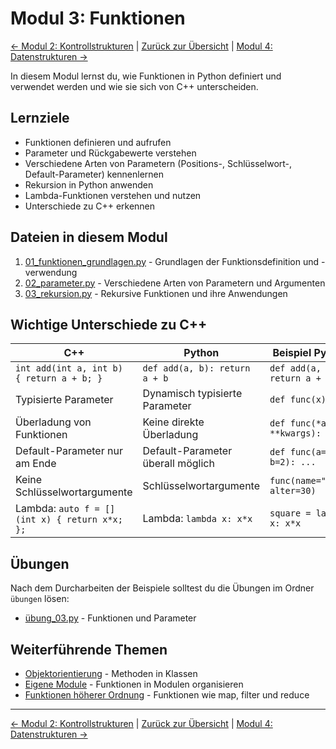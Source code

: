 # Modul 3: Funktionen

[&larr; Modul 2: Kontrollstrukturen](../02_kontrollstrukturen/README.md) | [Zurück zur Übersicht](../README.md) | [Modul 4: Datenstrukturen &rarr;](../04_datenstrukturen/README.md)

In diesem Modul lernst du, wie Funktionen in Python definiert und verwendet werden und wie sie sich von C++ unterscheiden.

## Lernziele

- Funktionen definieren und aufrufen
- Parameter und Rückgabewerte verstehen
- Verschiedene Arten von Parametern (Positions-, Schlüsselwort-, Default-Parameter) kennenlernen
- Rekursion in Python anwenden
- Lambda-Funktionen verstehen und nutzen
- Unterschiede zu C++ erkennen

## Dateien in diesem Modul

1. [01_funktionen_grundlagen.py](01_funktionen_grundlagen.py) - Grundlagen der Funktionsdefinition und -verwendung
2. [02_parameter.py](02_parameter.py) - Verschiedene Arten von Parametern und Argumenten
3. [03_rekursion.py](03_rekursion.py) - Rekursive Funktionen und ihre Anwendungen

## Wichtige Unterschiede zu C++

| C++ | Python | Beispiel Python |
|-----|--------|----------------|
| `int add(int a, int b) { return a + b; }` | `def add(a, b): return a + b` | `def add(a, b): return a + b` |
| Typisierte Parameter | Dynamisch typisierte Parameter | `def func(x): ...` |
| Überladung von Funktionen | Keine direkte Überladung | `def func(*args, **kwargs): ...` |
| Default-Parameter nur am Ende | Default-Parameter überall möglich | `def func(a=1, b=2): ...` |
| Keine Schlüsselwortargumente | Schlüsselwortargumente | `func(name="Max", alter=30)` |
| Lambda: `auto f = [](int x) { return x*x; };` | Lambda: `lambda x: x*x` | `square = lambda x: x*x` |

## Übungen

Nach dem Durcharbeiten der Beispiele solltest du die Übungen im Ordner `übungen` lösen:
- [übung_03.py](../übungen/übung_03.py) - Funktionen und Parameter

## Weiterführende Themen

- [Objektorientierung](../05_objektorientierung/01_klassen.py) - Methoden in Klassen
- [Eigene Module](../06_module_und_pakete/01_eigene_module.py) - Funktionen in Modulen organisieren
- [Funktionen höherer Ordnung](../06_module_und_pakete/02_standard_bibliothek.py) - Funktionen wie map, filter und reduce

---

[&larr; Modul 2: Kontrollstrukturen](../02_kontrollstrukturen/README.md) | [Zurück zur Übersicht](../README.md) | [Modul 4: Datenstrukturen &rarr;](../04_datenstrukturen/README.md)